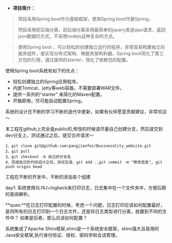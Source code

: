 - **项目简介：**

> 项目采用Spring boot作为基础框架，使用Spring boot代替Spring。

> 项目采用前后端分离，前后端分离采用最简单的jquery发送ajax请求，返回json数据的方式，不采用nodejs这种复杂的方式。

> 使用Spring boot ，可以轻松的创建独立运行的程序，非常容易构建独立的服务组件，是实现分布式架构、微服务架构利器。Spring boot简化了第三方包的引用，通过提供的starter，简化了依赖包的配置。

使用Spring boot系统有如下的优点：
- 轻松创建独立的Spring应用程序。
- 内嵌Tomcat、jetty等web容器，不需要部署WAR文件。
- 提供一系列的“starter” 来简化的Maven配置。
- 开箱即用，尽可能自动配置Spring。

系统的设计在不断的学习不断的迭代中更新，如果有伙伴愿意贡献建议，非常欢迎～

本工程在github上完全是public的,修改的时候请尽量自己创建分支，然后提交到dev分支上，测试通过之后，提交合并请求～
```text
1、git clone git@github.com:pangjianfei/BusinessCity_website.git
2、git pull
3、git checkout -b 自己的分支名
4、完成自己的代码设计之后，测试无误，git add .,git commit -m "修改信息", git push origin head
```
工程在不断的开发中，不断的添加各个组建

day1:
系统使用SLf4J+logback来打印日志，日志集中在一个文件夹中，方便后期的查阅解析。

**ques:**在日志打印配置的时候，考虑一个问题，日志打印应该如何配置最好，是将所有的日志打印到一个日志文件，还是将日志类型进行分离，放置到不同的文件中？
如果是后者，那么应该如何配置？

系统集成了Apache Shiro框架,shiro是一个系统安全框架，shiro强大且易用的Java安全框架,执行身份验证、授权、密码学和会话管理。
